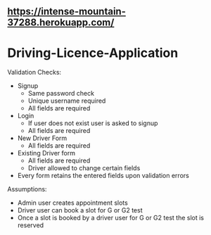## https://intense-mountain-37288.herokuapp.com/

# Driving-Licence-Application

Validation Checks:
  - Signup
    - Same password check 
    - Unique username required
    - All fields are required 
  - Login
    - If user does not exist user is asked to signup
    - All fields are required
  - New Driver Form
    - All fields are required
  - Existing Driver form
    - All fields are required
    - Driver allowed to change certain fields
  - Every form retains the entered fields upon validation errors  

Assumptions:
  - Admin user creates appointment slots
  - Driver user can book a slot for G or G2 test
  - Once a slot is booked by a driver user for G or G2 test the slot is reserved
